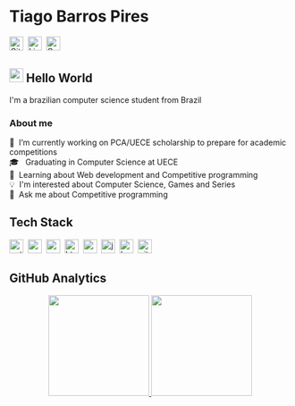 # Tiago Barros Pires
<img src="https://img.shields.io/badge/tiagobpires-100000?style=flat&logo=github&logoColor=white" alt="GitHub Badge" height="25">&nbsp;
<img src="https://img.shields.io/badge/tiagobpires-0077B5?style=flat&logo=linkedin&logoColor=white" alt="LinkedIn Badge" height="25">&nbsp;
<img src="https://img.shields.io/badge/tiagobarrospires-D14836?style=flat&logo=gmail&logoColor=white" alt="Gmail Badge" height="25">&nbsp;

## <img src="https://media.giphy.com/media/hvRJCLFzcasrR4ia7z/giphy.gif" width="25px"> Hello World
I'm a brazilian computer science student from Brazil

<!-- ![Profile Views](https://komarev.com/ghpvc/?username=tiagobpires&theme=dracula&color=ff69b4&style=flat&label=Profile+Views) -->

### About me
🔭&nbsp; I’m currently working on PCA/UECE scholarship to prepare for academic competitions
<br/>🎓 &nbsp; Graduating in Computer Science at UECE
<br/>🌱&nbsp; Learning about Web development and Competitive programming
<br/>💡&nbsp; I'm interested about Computer Science, Games and Series
<br/>💬&nbsp; Ask me about Competitive programming

## Tech Stack

<img src="https://img.shields.io/badge/Python-05122A?style=flat&logo=python" alt="python Badge" height="25">&nbsp;
<img src="https://img.shields.io/badge/C++-05122A?style=flat&logo=c%2B%2B&" alt="c++ Badge" height="25">&nbsp;
<img src="https://img.shields.io/badge/C-05122A?style=flat&logo=c" alt="c Badge" height="25">&nbsp;
<img src="https://img.shields.io/badge/Html5-05122A?style=flat&logo=html5" alt="html5 Badge" height="25">&nbsp;
<img src="https://img.shields.io/badge/Css3-05122A?style=flat&logo=css3" alt="css3 Badge" height="25">&nbsp;
<img src="https://img.shields.io/badge/Javascript-05122A?style=flat&logo=javascript" alt="javascript Badge" height="25">&nbsp;
<img src="https://img.shields.io/badge/Bootstrap-05122A?style=flat&logo=bootstrap" alt="bootstrap Badge" height="25">&nbsp;
<img src="https://img.shields.io/badge/Git-05122A?style=flat&logo=git" alt="git Badge" height="25">&nbsp;

## GitHub Analytics

<p align="center">
<a href="https://github.com/tiagobpires">

  <img height="180em" src="https://github-readme-stats.vercel.app/api?username=tiagobpires&theme=dracula&show_icons=true&include_all_commits=true&count_private=true">
  <img height="180em" src="https://github-readme-stats.vercel.app/api/top-langs/?username=tiagobpires&theme=dracula&layout=compact&langs_count=5">
</a>
</p>

